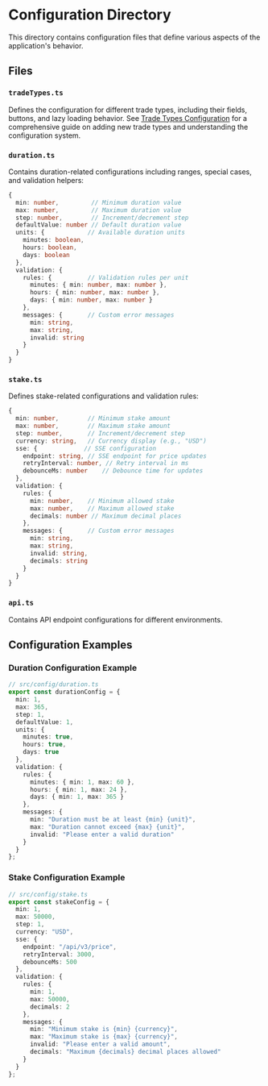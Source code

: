 # Configuration Directory

This directory contains configuration files that define various aspects of the application's behavior.

## Files

### `tradeTypes.ts`
Defines the configuration for different trade types, including their fields, buttons, and lazy loading behavior. See [Trade Types Configuration](TRADE_TYPES.md) for a comprehensive guide on adding new trade types and understanding the configuration system.

### `duration.ts`
Contains duration-related configurations including ranges, special cases, and validation helpers:

```typescript
{
  min: number,         // Minimum duration value
  max: number,         // Maximum duration value
  step: number,        // Increment/decrement step
  defaultValue: number // Default duration value
  units: {            // Available duration units
    minutes: boolean,
    hours: boolean,
    days: boolean
  },
  validation: {
    rules: {          // Validation rules per unit
      minutes: { min: number, max: number },
      hours: { min: number, max: number },
      days: { min: number, max: number }
    },
    messages: {       // Custom error messages
      min: string,
      max: string,
      invalid: string
    }
  }
}
```

### `stake.ts`
Defines stake-related configurations and validation rules:

```typescript
{
  min: number,        // Minimum stake amount
  max: number,        // Maximum stake amount
  step: number,       // Increment/decrement step
  currency: string,   // Currency display (e.g., "USD")
  sse: {             // SSE configuration
    endpoint: string, // SSE endpoint for price updates
    retryInterval: number, // Retry interval in ms
    debounceMs: number    // Debounce time for updates
  },
  validation: {
    rules: {
      min: number,    // Minimum allowed stake
      max: number,    // Maximum allowed stake
      decimals: number // Maximum decimal places
    },
    messages: {       // Custom error messages
      min: string,
      max: string,
      invalid: string,
      decimals: string
    }
  }
}
```

### `api.ts`
Contains API endpoint configurations for different environments.

## Configuration Examples

### Duration Configuration Example

```typescript
// src/config/duration.ts
export const durationConfig = {
  min: 1,
  max: 365,
  step: 1,
  defaultValue: 1,
  units: {
    minutes: true,
    hours: true,
    days: true
  },
  validation: {
    rules: {
      minutes: { min: 1, max: 60 },
      hours: { min: 1, max: 24 },
      days: { min: 1, max: 365 }
    },
    messages: {
      min: "Duration must be at least {min} {unit}",
      max: "Duration cannot exceed {max} {unit}",
      invalid: "Please enter a valid duration"
    }
  }
};
```

### Stake Configuration Example

```typescript
// src/config/stake.ts
export const stakeConfig = {
  min: 1,
  max: 50000,
  step: 1,
  currency: "USD",
  sse: {
    endpoint: "/api/v3/price",
    retryInterval: 3000,
    debounceMs: 500
  },
  validation: {
    rules: {
      min: 1,
      max: 50000,
      decimals: 2
    },
    messages: {
      min: "Minimum stake is {min} {currency}",
      max: "Maximum stake is {max} {currency}",
      invalid: "Please enter a valid amount",
      decimals: "Maximum {decimals} decimal places allowed"
    }
  }
};
```
